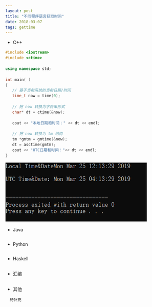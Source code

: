 ```yaml
---
layout: post
title: "不同程序语言获取时间"
date: 2018-03-07
tags: gettime
---
```



* C++

```c++
#include <iostream>
#include <ctime>

using namespace std;

int main( )
{
   // 基于当前系统的当前日期/时间
   time_t now = time(0);

   // 把 now 转换为字符串形式
   char* dt = ctime(&now);

   cout << "本地日期和时间：" << dt << endl;

   // 把 now 转换为 tm 结构
   tm *gmtm = gmtime(&now);
   dt = asctime(gmtm);
   cout << "UTC日期和时间："<< dt << endl;
}
```

![输出结果](../images/gettime-1.png "C++输出结果")

* Java

```

```

* Python

```

```

* Haskell

```

```

* 汇编

```

```

* 其他


```
  待补充


```
